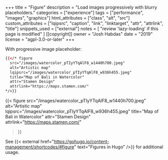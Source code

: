 +++
title = "Figure"
description = "Load images progressively with blurry placeholders."
categories = ["experience"]
tags = ["performance", "images", "graphics"]
html_attributes = ["class", "alt", "src"]
custom_attributes = ["lqipsrc", "caption", "link", "linktarget", "attr", "attrlink", "title"]
snippets_used = ["external"]
notes = [
  "review 'lazy-loading' if this page is modified"
]
[[copyright]]
  owner = "Josh Habdas"
  date = "2019"
  license = "agpl-3.0-or-later"
+++

With progressive image placeholder:

```html
{{</* figure
  src="/images/watercolor_pTIyYTqAlF8_w1440h700.jpeg"
  alt="Artistic map"
  lqipsrc="/images/watercolor_pTIyYTqAlF8_w936h455.jpeg"
  title="Map of Bali in Watercolor"
  attr="Stamen Design"
  attrlink="https://maps.stamen.com/"
*/>}}
```

{{< figure
  src="/images/watercolor_pTIyYTqAlF8_w1440h700.jpeg"
  alt="Artistic map"
  lqipsrc="/images/watercolor_pTIyYTqAlF8_w936h455.jpeg"
  title="Map of Bali in Watercolor"
  attr="Stamen Design"
  attrlink="https://maps.stamen.com/"
>}}

See {{< external href="https://gohugo.io/content-management/shortcodes/#figure" text="Figures in Hugo" />}} for additional usage.
